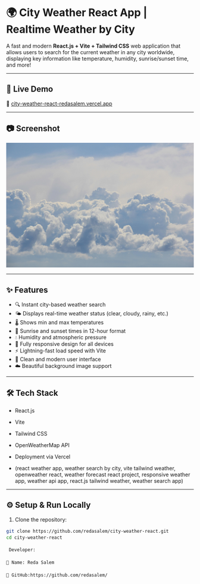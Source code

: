 # 🌍 City Weather React App | Realtime Weather by City

A fast and modern **React.js + Vite + Tailwind CSS** web application that allows users to search for the current weather in any city worldwide, displaying key information like temperature, humidity, sunrise/sunset time, and more!

---

## 📌 Live Demo
🔗 [city-weather-react-redasalem.vercel.app](https://city-weather-react-redasalem.vercel.app)

---

## 📷 Screenshot
![City Weather App](public/images/bg_weather.jpg)

---

## ✨ Features

- 🔍 Instant city-based weather search
- 🌤️ Displays real-time weather status (clear, cloudy, rainy, etc.)
- 🌡️ Shows min and max temperatures
- 🌅 Sunrise and sunset times in 12-hour format
- 💧 Humidity and atmospheric pressure
- 📱 Fully responsive design for all devices
- ⚡ Lightning-fast load speed with Vite
- 🎨 Clean and modern user interface
- ☁️ Beautiful background image support

---

## 🛠️ Tech Stack

- React.js
- Vite
- Tailwind CSS
- OpenWeatherMap API
- Deployment via Vercel

- (react weather app, weather search by city, vite tailwind weather, openweather react, weather forecast react project, responsive weather app, weather api app, react.js tailwind weather, weather search app)

---

## ⚙️ Setup & Run Locally

1. Clone the repository:
```bash
git clone https://github.com/redasalem/city-weather-react.git
cd city-weather-react

 Developer:

🧠 Name: Reda Salem

🔗 GitHub:https://github.com/redasalem/



